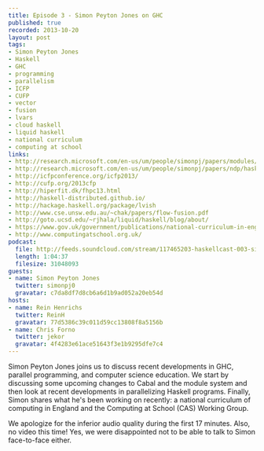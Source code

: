 ```yaml
--- 
title: Episode 3 - Simon Peyton Jones on GHC
published: true
recorded: 2013-10-20
layout: post
tags:
- Simon Peyton Jones
- Haskell
- GHC
- programming
- parallelism
- ICFP
- CUFP
- vector
- fusion
- lvars
- cloud haskell
- liquid haskell
- national curriculum
- computing at school
links:
- http://research.microsoft.com/en-us/um/people/simonpj/papers/modules/backpack.pdf
- http://research.microsoft.com/en-us/um/people/simonpj/papers/ndp/haskell-beats-C.pdf
- http://icfpconference.org/icfp2013/
- http://cufp.org/2013cfp
- http://hiperfit.dk/fhpc13.html
- http://haskell-distributed.github.io/
- http://hackage.haskell.org/package/lvish
- http://www.cse.unsw.edu.au/~chak/papers/flow-fusion.pdf
- http://goto.ucsd.edu/~rjhala/liquid/haskell/blog/about/
- https://www.gov.uk/government/publications/national-curriculum-in-england-computing-programmes-of-study
- http://www.computingatschool.org.uk/
podcast:
  file: http://feeds.soundcloud.com/stream/117465203-haskellcast-003-simon-peyton-jones-on-ghc.mp3
  length: 1:04:37
  filesize: 31048093
guests:
- name: Simon Peyton Jones
  twitter: simonpj0
  gravatar: c7da8df7d8cb6a6d1b9ad052a20eb54d
hosts:
- name: Rein Henrichs
  twitter: ReinH
  gravatar: 77d5386c39c011d59cc13808f8a5156b
- name: Chris Forno
  twitter: jekor
  gravatar: 4f4283e61ace51643f3e1b9295dfe7c4
---
```

Simon Peyton Jones joins us to discuss recent developments in GHC, parallel programming, and computer science education. We start by discussing some upcoming changes to Cabal and the module system and then look at recent developments in parallelizing Haskell programs. Finally, Simon shares what he's been working on recently: a national curriculum of computing in England and the Computing at School (CAS) Working Group.

We apologize for the inferior audio quality during the first 17 minutes. Also, no video this time! Yes, we were disappointed not to be able to talk to Simon face-to-face either.
